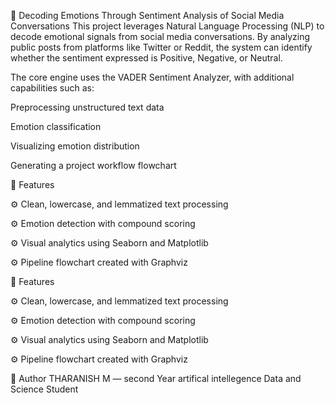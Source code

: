 🚀 Decoding Emotions Through Sentiment Analysis of Social Media Conversations
This project leverages Natural Language Processing (NLP) to decode emotional signals from social media conversations. By analyzing public posts from platforms like Twitter or Reddit, the system can identify whether the sentiment expressed is Positive, Negative, or Neutral.

The core engine uses the VADER Sentiment Analyzer, with additional capabilities such as:

Preprocessing unstructured text data

Emotion classification

Visualizing emotion distribution

Generating a project workflow flowchart

📌 Features

 ⚙️ Clean, lowercase, and lemmatized text processing

 ⚙️ Emotion detection with compound scoring

 ⚙️ Visual analytics using Seaborn and Matplotlib

 ⚙️ Pipeline flowchart created with Graphviz

📌 Features
  
 ⚙️ Clean, lowercase, and lemmatized text processing

 ⚙️ Emotion detection with compound scoring

 ⚙️ Visual analytics using Seaborn and Matplotlib

 ⚙️ Pipeline flowchart created with Graphviz

👤 Author
THARANISH M — second Year artifical intellegence Data and Science Student
